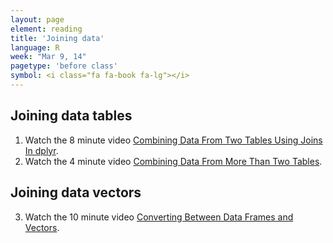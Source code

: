```yaml
---
layout: page
element: reading
title: 'Joining data'
language: R
week: "Mar 9, 14"
pagetype: 'before class'
symbol: <i class="fa fa-book fa-lg"></i>
---
```



## Joining data tables

1) Watch the 8 minute video [Combining Data From Two Tables Using Joins In dplyr](https://youtu.be/8ir57LRKV9A).
2) Watch the 4 minute video [Combining Data From More Than Two Tables](https://youtu.be/3Hw80Gl6Bgs).

## Joining data vectors

3) Watch the 10 minute video [Converting Between Data Frames and Vectors](https://youtu.be/ZSUQU-QzNRw).
